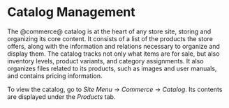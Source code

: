 # Catalog Management [](id=catalog-management)

The @commerce@ catalog is at the heart of any store site, storing and organizing
its core content. It consists of a list of the products the store offers, along
with the information and relations necessary to organize and display them. The
catalog tracks not only what items are for sale, but also inventory levels,
product variants, and category assignments. It also organizes files related to
its products, such as images and user manuals, and contains pricing information.

To view the catalog, go to *Site Menu* &rarr; *Commerce* &rarr; *Catalog*. Its
contents are displayed under the *Products* tab.
